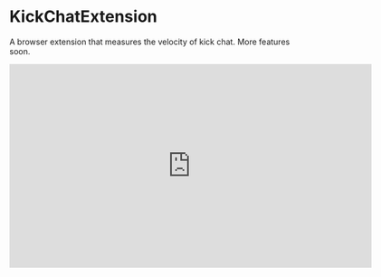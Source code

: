 # KickChatExtension
A browser extension that measures the velocity of kick chat. More features soon.

[<iframe width="640" height="360" src="https://www.loom.com/embed/22e281c7574d4be78ddb843b2a10cf97?sid=590b1064-fbb8-4171-8b1a-86e413e81f1d" frameborder="0" webkitallowfullscreen mozallowfullscreen allowfullscreen></iframe>
](https://www.loom.com/share/22e281c7574d4be78ddb843b2a10cf97?sid=44e7f228-8655-499e-a772-76a59ef26a1c)
